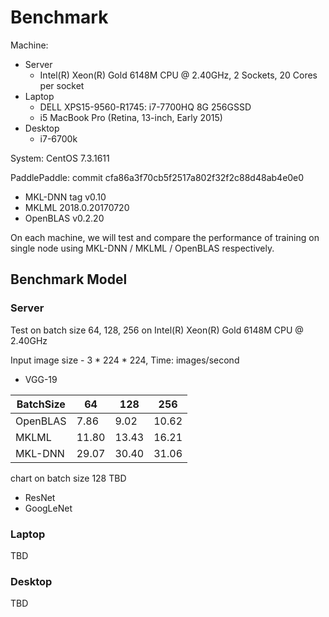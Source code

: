 # Benchmark

Machine:

- Server
 	- Intel(R) Xeon(R) Gold 6148M CPU @ 2.40GHz, 2 Sockets, 20 Cores per socket
- Laptop
 	- DELL XPS15-9560-R1745: i7-7700HQ 8G 256GSSD
 	- i5 MacBook Pro (Retina, 13-inch, Early 2015)
- Desktop
 	- i7-6700k

System: CentOS 7.3.1611

PaddlePaddle: commit cfa86a3f70cb5f2517a802f32f2c88d48ab4e0e0

- MKL-DNN tag v0.10
- MKLML 2018.0.20170720
- OpenBLAS v0.2.20
	 
On each machine, we will test and compare the performance of training on single node using MKL-DNN / MKLML / OpenBLAS respectively.

## Benchmark Model

### Server
Test on batch size 64, 128, 256 on Intel(R) Xeon(R) Gold 6148M CPU @ 2.40GHz

Input image size - 3 * 224 * 224, Time: images/second

- VGG-19

| BatchSize    | 64    | 128  | 256     |
|--------------|-------| -----| --------|
| OpenBLAS     | 7.86  | 9.02  | 10.62  | 
| MKLML        | 11.80 | 13.43 | 16.21  |
| MKL-DNN      | 29.07 | 30.40 | 31.06  |


chart on batch size 128
TBD

 - ResNet
 - GoogLeNet

### Laptop
TBD
### Desktop
TBD
